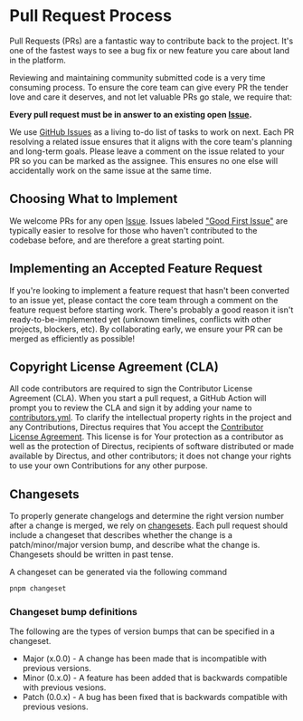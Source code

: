 # Pull Request Process

Pull Requests (PRs) are a fantastic way to contribute back to the project. It's one of the fastest ways to see a bug fix
or new feature you care about land in the platform.

Reviewing and maintaining community submitted code is a very time consuming process. To ensure the core team can give
every PR the tender love and care it deserves, and not let valuable PRs go stale, we require that:

**Every pull request must be in answer to an existing open [Issue](https://github.com/directus/directus/issues).**

We use [GitHub Issues](https://github.com/directus/directus/issues) as a living to-do list of tasks to work on next.
Each PR resolving a related issue ensures that it aligns with the core team's planning and long-term goals. Please leave
a comment on the issue related to your PR so you can be marked as the assignee. This ensures no one else will
accidentally work on the same issue at the same time.

## Choosing What to Implement

We welcome PRs for any open [Issue](https://github.com/directus/directus/issues). Issues labeled
["Good First Issue"](https://github.com/directus/directus/issues?q=is:issue+is:open+label:%22Good+First+Issue%22) are
typically easier to resolve for those who haven't contributed to the codebase before, and are therefore a great starting
point.

## Implementing an Accepted Feature Request

If you're looking to implement a feature request that hasn't been converted to an issue yet, please contact the core
team through a comment on the feature request before starting work. There's probably a good reason it isn't
ready-to-be-implemented yet (unknown timelines, conflicts with other projects, blockers, etc). By collaborating early,
we ensure your PR can be merged as efficiently as possible!

## Copyright License Agreement (CLA)

All code contributors are required to sign the Contributor License Agreement (CLA). When you start a pull request, a
GitHub Action will prompt you to review the CLA and sign it by adding your name to
[contributors.yml](https://github.com/directus/directus/blob/main/contributors.yml). To clarify the intellectual
property rights in the project and any Contributions, Directus requires that You accept the
[Contributor License Agreement](https://github.com/directus/directus/blob/main/cla.md). This license is for Your
protection as a contributor as well as the protection of Directus, recipients of software distributed or made available
by Directus, and other contributors; it does not change your rights to use your own Contributions for any other purpose.

## Changesets

To properly generate changelogs and determine the right version number after a change is merged, we rely on
[changesets](https://github.com/changesets/changesets). Each pull request should include a changeset that describes
whether the change is a patch/minor/major version bump, and describe what the change is. Changesets should be written in
past tense.

A changeset can be generated via the following command

```bash
pnpm changeset
```

### Changeset bump definitions

The following are the types of version bumps that can be specified in a changeset.

- Major (x.0.0) - A change has been made that is incompatible with previous versions.
- Minor (0.x.0) - A feature has been added that is backwards compatible with previous vesions.
- Patch (0.0.x) - A bug has been fixed that is backwards compatible with previous vesions.
